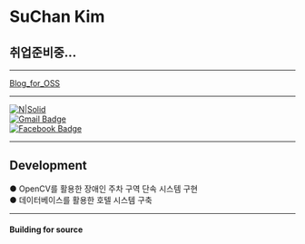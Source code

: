 # SuChan Kim
## 취업준비중...
- - - 
[Blog_for_OSS](https://kimtncks.github.io, "Welcome Blog")
- - -
[![N|Solid](https://cldup.com/dTxpPi9lDf.thumb.png)](https://nodesource.com/products/nsolid)   
[![Gmail Badge](https://img.shields.io/badge/Gmail-d14836?style=flat-square&logo=Gmail&logoColor=white&link=mailto:kimtncks@gmail.com)](mailto:kimtncks@gmail.com)   
[![Facebook Badge](https://img.shields.io/badge/facebook-1877f2?style=flat-square&logo=facebook&logoColor=white&link=https://www.facebook.com/kimtncks)](https://www.facebook.com/kimtncks)   
- - -
## Development
●  OpenCV를 활용한 장애인 주차 구역 단속 시스템 구현   
●  데이터베이스를 활용한 호텔 시스템 구축   
- - -

#### Building for source





[//]: # (These are reference links used in the body of this note and get stripped out when the markdown processor does its job. There is no need to format nicely because it shouldn't be seen. Thanks SO - http://stackoverflow.com/questions/4823468/store-comments-in-markdown-syntax)

   [dill]: <https://github.com/joemccann/dillinger>
   [git-repo-url]: <https://github.com/joemccann/dillinger.git>
   [john gruber]: <http://daringfireball.net>
   [df1]: <http://daringfireball.net/projects/markdown/>
   [markdown-it]: <https://github.com/markdown-it/markdown-it>
   [Ace Editor]: <http://ace.ajax.org>
   [node.js]: <http://nodejs.org>
   [Twitter Bootstrap]: <http://twitter.github.com/bootstrap/>
   [jQuery]: <http://jquery.com>
   [@tjholowaychuk]: <http://twitter.com/tjholowaychuk>
   [express]: <http://expressjs.com>
   [AngularJS]: <http://angularjs.org>
   [Gulp]: <http://gulpjs.com>

   [PlDb]: <https://github.com/joemccann/dillinger/tree/master/plugins/dropbox/README.md>
   [PlGh]: <https://github.com/joemccann/dillinger/tree/master/plugins/github/README.md>
   [PlGd]: <https://github.com/joemccann/dillinger/tree/master/plugins/googledrive/README.md>
   [PlOd]: <https://github.com/joemccann/dillinger/tree/master/plugins/onedrive/README.md>
   [PlMe]: <https://github.com/joemccann/dillinger/tree/master/plugins/medium/README.md>
   [PlGa]: <https://github.com/RahulHP/dillinger/blob/master/plugins/googleanalytics/README.md>
